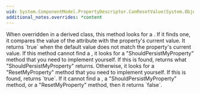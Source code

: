 ```yaml
---
uid: System.ComponentModel.PropertyDescriptor.CanResetValue(System.Object)
additional_notes.overrides: *content
---
```


<p>When overridden in a derived class, this method looks for a <xref href="System.ComponentModel.DefaultValueAttribute"></xref>. If it finds one, it compares the value of the attribute with the property's current value. It returns `true` when the default value does not match the property's current value. If this method cannot find a <xref href="System.ComponentModel.DefaultValueAttribute"></xref>, it looks for a "ShouldPersistMyProperty" method that you need to implement yourself. If this is found, <xref href="System.ComponentModel.PropertyDescriptor.CanResetValue(System.Object)"></xref> returns what "ShouldPersistMyProperty" returns. Otherwise, it looks for a "ResetMyProperty" method that you need to implement yourself. If this is found, <xref href="System.ComponentModel.PropertyDescriptor.CanResetValue(System.Object)"></xref> returns `true`. If it cannot find a <xref href="System.ComponentModel.DefaultValueAttribute"></xref>, a "ShouldPersistMyProperty" method, or a "ResetMyProperty" method, then it returns `false`.</p>


